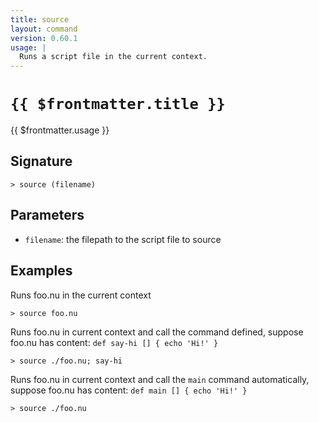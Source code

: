 ```yaml
---
title: source
layout: command
version: 0.60.1
usage: |
  Runs a script file in the current context.
---
```


# `{{ $frontmatter.title }}`

<div style='white-space: pre-wrap;'>{{ $frontmatter.usage }}</div>

## Signature

```> source (filename)```

## Parameters

 -  `filename`: the filepath to the script file to source

## Examples

Runs foo.nu in the current context
```shell
> source foo.nu
```

Runs foo.nu in current context and call the command defined, suppose foo.nu has content: `def say-hi [] { echo 'Hi!' }`
```shell
> source ./foo.nu; say-hi
```

Runs foo.nu in current context and call the `main` command automatically, suppose foo.nu has content: `def main [] { echo 'Hi!' }`
```shell
> source ./foo.nu
```
